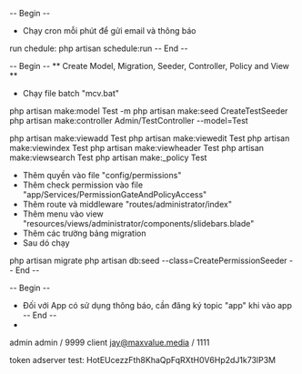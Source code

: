 -- Begin --
* Chạy cron mỗi phút để gửi email và thông báo

run chedule: php artisan schedule:run
-- End --

-- Begin --
** Create Model, Migration, Seeder, Controller, Policy and View **

* Chạy file batch "mcv.bat"

php artisan make:model Test -m
php artisan make:seed CreateTestSeeder
php artisan make:controller Admin/TestController --model=Test

php artisan make:viewadd Test
php artisan make:viewedit Test
php artisan make:viewindex Test
php artisan make:viewheader Test
php artisan make:viewsearch Test
php artisan make:_policy Test

* Thêm quyền vào file "config/permissions"
* Thêm check permission vào file "app/Services/PermissionGateAndPolicyAccess"
* Thêm route và middleware "routes/administrator/index"
* Thêm menu vào view "resources/views/administrator/components/slidebars.blade"
* Thêm các trường bảng migration
* Sau dó chạy

php artisan migrate
php artisan db:seed --class=CreatePermissionSeeder
-- End --

-- Begin --
* Đối với App có sử dụng thông báo, cần đăng ký topic "app" khi vào app
-- End --
* 
admin
admin / 9999
client
jay@maxvalue.media / 1111

token adserver test: HotEUcezzFth8KhaQpFqRXtH0V6Hp2dJ1k73lP3M
